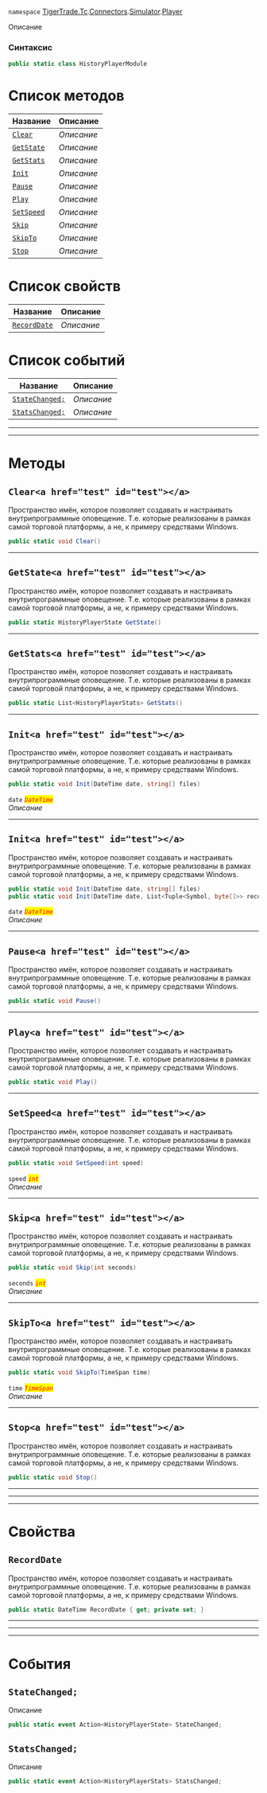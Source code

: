 
`namespace` [TigerTrade.Tc](../../../../TigerTrade.Tc.md).[Connectors](../../../../TigerTrade.Tc/Connectors.md).[Simulator](../../../../TigerTrade.Tc/Connectors/Simulator.md).[Player](../../../../TigerTrade.Tc/Connectors/Simulator/Player.md)


Описание

### Синтаксис
```csharp
public static class HistoryPlayerModule
```


# Список методов
| Название | Описание |
| --- | --- |
| [`Clear`](./HistoryPlayerModule.cs/Методы/Clear.md) | *Описание* |
| [`GetState`](./HistoryPlayerModule.cs/Методы/GetState.md) | *Описание* |
| [`GetStats`](./HistoryPlayerModule.cs/Методы/GetStats.md) | *Описание* |
| [`Init`](./HistoryPlayerModule.cs/Методы/Init.md) | *Описание* |
| [`Pause`](./HistoryPlayerModule.cs/Методы/Pause.md) | *Описание* |
| [`Play`](./HistoryPlayerModule.cs/Методы/Play.md) | *Описание* |
| [`SetSpeed`](./HistoryPlayerModule.cs/Методы/SetSpeed.md) | *Описание* |
| [`Skip`](./HistoryPlayerModule.cs/Методы/Skip.md) | *Описание* |
| [`SkipTo`](./HistoryPlayerModule.cs/Методы/SkipTo.md) | *Описание* |
| [`Stop`](./HistoryPlayerModule.cs/Методы/Stop.md) | *Описание* |

# Список свойств
| Название | Описание |
| --- | --- |
| [`RecordDate`](./HistoryPlayerModule.cs/Свойства/RecordDate.md) | *Описание* |

# Список событий
| Название | Описание |
| --- | --- |
| [`StateChanged;`](./HistoryPlayerModule.cs/События/StateChanged;.md) | *Описание* |
| [`StatsChanged;`](./HistoryPlayerModule.cs/События/StatsChanged;.md) | *Описание* |





***  
***  
# Методы

## `Clear<a href="test" id="test"></a>`
Пространство имён, которое позволяет создавать и настраивать внутрипрограммные оповещение. Т.е. которые реализованы в рамках самой торговой платформы, а не, к примеру средствами Windows.

```csharp
public static void Clear()
```

***  

## `GetState<a href="test" id="test"></a>`
Пространство имён, которое позволяет создавать и настраивать внутрипрограммные оповещение. Т.е. которые реализованы в рамках самой торговой платформы, а не, к примеру средствами Windows.

```csharp
public static HistoryPlayerState GetState()
```

***  

## `GetStats<a href="test" id="test"></a>`
Пространство имён, которое позволяет создавать и настраивать внутрипрограммные оповещение. Т.е. которые реализованы в рамках самой торговой платформы, а не, к примеру средствами Windows.

```csharp
public static List<HistoryPlayerStats> GetStats()
```

***  

## `Init<a href="test" id="test"></a>`
Пространство имён, которое позволяет создавать и настраивать внутрипрограммные оповещение. Т.е. которые реализованы в рамках самой торговой платформы, а не, к примеру средствами Windows.

```csharp
public static void Init(DateTime date, string[] files)
```

`date` <mark style="color:red;">*`DateTime`*</mark>  
 *Описание*  


***  

## `Init<a href="test" id="test"></a>`
Пространство имён, которое позволяет создавать и настраивать внутрипрограммные оповещение. Т.е. которые реализованы в рамках самой торговой платформы, а не, к примеру средствами Windows.

```csharp
public static void Init(DateTime date, string[] files)
public static void Init(DateTime date, List<Tuple<Symbol, byte[]>> records)
```

`date` <mark style="color:red;">*`DateTime`*</mark>  
 *Описание*  


***  

## `Pause<a href="test" id="test"></a>`
Пространство имён, которое позволяет создавать и настраивать внутрипрограммные оповещение. Т.е. которые реализованы в рамках самой торговой платформы, а не, к примеру средствами Windows.

```csharp
public static void Pause()
```

***  

## `Play<a href="test" id="test"></a>`
Пространство имён, которое позволяет создавать и настраивать внутрипрограммные оповещение. Т.е. которые реализованы в рамках самой торговой платформы, а не, к примеру средствами Windows.

```csharp
public static void Play()
```

***  

## `SetSpeed<a href="test" id="test"></a>`
Пространство имён, которое позволяет создавать и настраивать внутрипрограммные оповещение. Т.е. которые реализованы в рамках самой торговой платформы, а не, к примеру средствами Windows.

```csharp
public static void SetSpeed(int speed)
```

`speed` <mark style="color:red;">*`int`*</mark>  
 *Описание*  


***  

## `Skip<a href="test" id="test"></a>`
Пространство имён, которое позволяет создавать и настраивать внутрипрограммные оповещение. Т.е. которые реализованы в рамках самой торговой платформы, а не, к примеру средствами Windows.

```csharp
public static void Skip(int seconds)
```
`seconds` <mark style="color:red;">*`int`*</mark>  
 *Описание*  


***  

## `SkipTo<a href="test" id="test"></a>`
Пространство имён, которое позволяет создавать и настраивать внутрипрограммные оповещение. Т.е. которые реализованы в рамках самой торговой платформы, а не, к примеру средствами Windows.

```csharp
public static void SkipTo(TimeSpan time)
```
`time` <mark style="color:red;">*`TimeSpan`*</mark>  
 *Описание*  


***  

## `Stop<a href="test" id="test"></a>`
Пространство имён, которое позволяет создавать и настраивать внутрипрограммные оповещение. Т.е. которые реализованы в рамках самой торговой платформы, а не, к примеру средствами Windows.

```csharp
public static void Stop()
```

***  
***  
 ***  
# Свойства

## `RecordDate`
Пространство имён, которое позволяет создавать и настраивать внутрипрограммные оповещение. Т.е. которые реализованы в рамках самой торговой платформы, а не, к примеру средствами Windows.

```csharp
public static DateTime RecordDate { get; private set; }
```  
***
***  
 ***  
# События

## `StateChanged;`
Описание

```csharp
public static event Action<HistoryPlayerState> StateChanged;
```

## `StatsChanged;`
Описание

```csharp
public static event Action<HistoryPlayerStats> StatsChanged;
```

